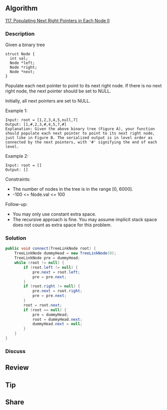 ## Algorithm

[117. Populating Next Right Pointers in Each Node II](https://leetcode.com/problems/populating-next-right-pointers-in-each-node-ii/)

### Description

Given a binary tree

```
struct Node {
  int val;
  Node *left;
  Node *right;
  Node *next;
}
```

Populate each next pointer to point to its next right node. If there is no next right node, the next pointer should be set to NULL.

Initially, all next pointers are set to NULL.

Example 1:

```
Input: root = [1,2,3,4,5,null,7]
Output: [1,#,2,3,#,4,5,7,#]
Explanation: Given the above binary tree (Figure A), your function should populate each next pointer to point to its next right node, just like in Figure B. The serialized output is in level order as connected by the next pointers, with '#' signifying the end of each level.
```

Example 2:

```
Input: root = []
Output: []
```

Constraints:

- The number of nodes in the tree is in the range [0, 6000].
- -100 <= Node.val <= 100


Follow-up:

- You may only use constant extra space.
- The recursive approach is fine. You may assume implicit stack space does not count as extra space for this problem.

### Solution

```java
public void connect(TreeLinkNode root) {
    TreeLinkNode dummyHead = new TreeLinkNode(0);
    TreeLinkNode pre = dummyHead;
    while (root != null) {
	    if (root.left != null) {
		    pre.next = root.left;
		    pre = pre.next;
	    }
	    if (root.right != null) {
		    pre.next = root.right;
		    pre = pre.next;
	    }
	    root = root.next;
	    if (root == null) {
		    pre = dummyHead;
		    root = dummyHead.next;
		    dummyHead.next = null;
	    }
    }
}
```

### Discuss

## Review


## Tip


## Share
